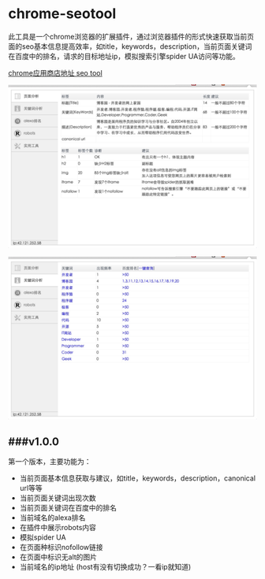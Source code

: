 chrome-seotool
================
此工具是一个chrome浏览器的扩展插件，通过浏览器插件的形式快速获取当前页面的seo基本信息提高效率，如title，keywords，description，当前页面关键词在百度中的排名，请求的目标地址ip，模拟搜索引擎spider UA访问等功能。

[chrome应用商店地址 seo tool](https://chrome.google.com/webstore/detail/seo-tool/egdommakggfnojigiekblhekngjpfmbd?hl=zh-CN)<br />

![github](https://raw.githubusercontent.com/yseasony/chrome-seotool/master/images/1.png "github")

![github](https://raw.githubusercontent.com/yseasony/chrome-seotool/master/images/2.png "github")

###v1.0.0
----------------------
第一个版本，主要功能为：
* 当前页面基本信息获取与建议，如title，keywords，description，canonical url等等
* 当前页面关键词出现次数
* 当前页面关键词在百度中的排名
* 当前域名的alexa排名
* 在插件中展示robots内容
* 模拟spider UA
* 在页面种标识nofollow链接
* 在页面中标识无alt的图片
* 当前域名的ip地址 (host有没有切换成功？一看ip就知道)
